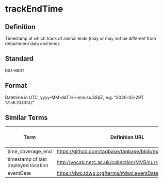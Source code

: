 # trackEndTime

## Definition 
Timestamp at which track of animal ends (may or may not be different from detachment data and time).

## Standard
ISO-8601

## Format
Datetime in UTC, yyyy-MM-ddT HH:mm:ss.SSSZ, e.g. “2020-03-29T 17:56:10.000Z”

## Similar Terms 
|Term|Definition URL|Source Vocabulary Publisher/Creator|
|----|----------|-----------------|
|time_coverage_end|https://github.com/tagbase/tagbase/blob/master/eTag|Tagbase|
|timestamp of last deployed location|http://vocab.nerc.ac.uk/collection/MVB/current/MVB000241/|Movebank|
|eventDate|https://dwc.tdwg.org/terms/#dwc:eventDate|DarwinCore|

 
